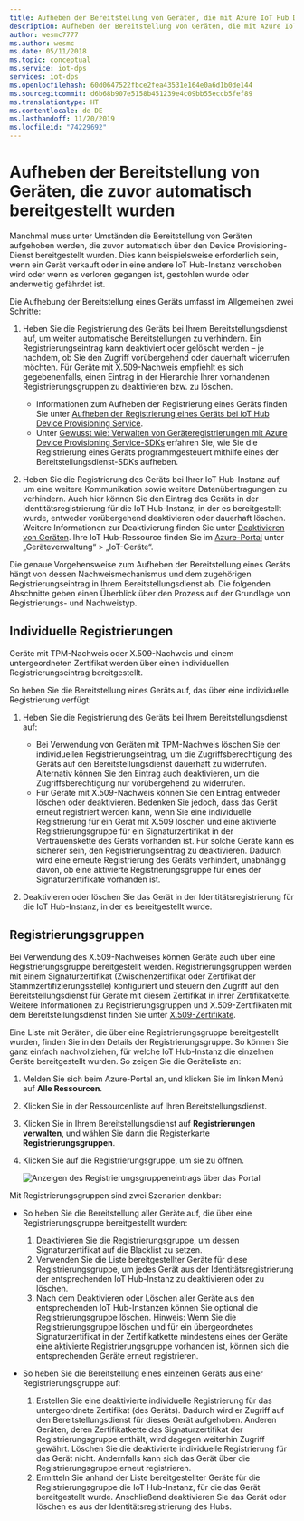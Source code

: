 ```yaml
---
title: Aufheben der Bereitstellung von Geräten, die mit Azure IoT Hub Device Provisioning Service bereitgestellt wurden
description: Aufheben der Bereitstellung von Geräten, die mit Azure IoT Hub Device Provisioning Service bereitgestellt wurden
author: wesmc7777
ms.author: wesmc
ms.date: 05/11/2018
ms.topic: conceptual
ms.service: iot-dps
services: iot-dps
ms.openlocfilehash: 60d0647522fbce2fea43531e164e0a6d1b0de144
ms.sourcegitcommit: d6b68b907e5158b451239e4c09bb55eccb5fef89
ms.translationtype: HT
ms.contentlocale: de-DE
ms.lasthandoff: 11/20/2019
ms.locfileid: "74229692"
---
```

# <a name="how-to-deprovision-devices-that-were-previously-auto-provisioned"></a>Aufheben der Bereitstellung von Geräten, die zuvor automatisch bereitgestellt wurden 

Manchmal muss unter Umständen die Bereitstellung von Geräten aufgehoben werden, die zuvor automatisch über den Device Provisioning-Dienst bereitgestellt wurden. Dies kann beispielsweise erforderlich sein, wenn ein Gerät verkauft oder in eine andere IoT Hub-Instanz verschoben wird oder wenn es verloren gegangen ist, gestohlen wurde oder anderweitig gefährdet ist. 

Die Aufhebung der Bereitstellung eines Geräts umfasst im Allgemeinen zwei Schritte:

1. Heben Sie die Registrierung des Geräts bei Ihrem Bereitstellungsdienst auf, um weiter automatische Bereitstellungen zu verhindern. Ein Registrierungseintrag kann deaktiviert oder gelöscht werden – je nachdem, ob Sie den Zugriff vorübergehend oder dauerhaft widerrufen möchten. Für Geräte mit X.509-Nachweis empfiehlt es sich gegebenenfalls, einen Eintrag in der Hierarchie Ihrer vorhandenen Registrierungsgruppen zu deaktivieren bzw. zu löschen.  
 
   - Informationen zum Aufheben der Registrierung eines Geräts finden Sie unter [Aufheben der Registrierung eines Geräts bei IoT Hub Device Provisioning Service](how-to-revoke-device-access-portal.md).
   - Unter [Gewusst wie: Verwalten von Geräteregistrierungen mit Azure Device Provisioning Service-SDKs](how-to-manage-enrollments-sdks.md) erfahren Sie, wie Sie die Registrierung eines Geräts programmgesteuert mithilfe eines der Bereitstellungsdienst-SDKs aufheben.

2. Heben Sie die Registrierung des Geräts bei Ihrer IoT Hub-Instanz auf, um eine weitere Kommunikation sowie weitere Datenübertragungen zu verhindern. Auch hier können Sie den Eintrag des Geräts in der Identitätsregistrierung für die IoT Hub-Instanz, in der es bereitgestellt wurde, entweder vorübergehend deaktivieren oder dauerhaft löschen. Weitere Informationen zur Deaktivierung finden Sie unter [Deaktivieren von Geräten](/azure/iot-hub/iot-hub-devguide-identity-registry#disable-devices). Ihre IoT Hub-Ressource finden Sie im [Azure-Portal](https://portal.azure.com) unter „Geräteverwaltung“ > „IoT-Geräte“.

Die genaue Vorgehensweise zum Aufheben der Bereitstellung eines Geräts hängt von dessen Nachweismechanismus und dem zugehörigen Registrierungseintrag in Ihrem Bereitstellungsdienst ab. Die folgenden Abschnitte geben einen Überblick über den Prozess auf der Grundlage von Registrierungs- und Nachweistyp.

## <a name="individual-enrollments"></a>Individuelle Registrierungen
Geräte mit TPM-Nachweis oder X.509-Nachweis und einem untergeordneten Zertifikat werden über einen individuellen Registrierungseintrag bereitgestellt. 

So heben Sie die Bereitstellung eines Geräts auf, das über eine individuelle Registrierung verfügt: 

1. Heben Sie die Registrierung des Geräts bei Ihrem Bereitstellungsdienst auf:

   - Bei Verwendung von Geräten mit TPM-Nachweis löschen Sie den individuellen Registrierungseintrag, um die Zugriffsberechtigung des Geräts auf den Bereitstellungsdienst dauerhaft zu widerrufen. Alternativ können Sie den Eintrag auch deaktivieren, um die Zugriffsberechtigung nur vorübergehend zu widerrufen. 
   - Für Geräte mit X.509-Nachweis können Sie den Eintrag entweder löschen oder deaktivieren. Bedenken Sie jedoch, dass das Gerät erneut registriert werden kann, wenn Sie eine individuelle Registrierung für ein Gerät mit X.509 löschen und eine aktivierte Registrierungsgruppe für ein Signaturzertifikat in der Vertrauenskette des Geräts vorhanden ist. Für solche Geräte kann es sicherer sein, den Registrierungseintrag zu deaktivieren. Dadurch wird eine erneute Registrierung des Geräts verhindert, unabhängig davon, ob eine aktivierte Registrierungsgruppe für eines der Signaturzertifikate vorhanden ist.

2. Deaktivieren oder löschen Sie das Gerät in der Identitätsregistrierung für die IoT Hub-Instanz, in der es bereitgestellt wurde. 


## <a name="enrollment-groups"></a>Registrierungsgruppen
Bei Verwendung des X.509-Nachweises können Geräte auch über eine Registrierungsgruppe bereitgestellt werden. Registrierungsgruppen werden mit einem Signaturzertifikat (Zwischenzertifikat oder Zertifikat der Stammzertifizierungsstelle) konfiguriert und steuern den Zugriff auf den Bereitstellungsdienst für Geräte mit diesem Zertifikat in ihrer Zertifikatkette. Weitere Informationen zu Registrierungsgruppen und X.509-Zertifikaten mit dem Bereitstellungsdienst finden Sie unter [X.509-Zertifikate](concepts-security.md#x509-certificates). 

Eine Liste mit Geräten, die über eine Registrierungsgruppe bereitgestellt wurden, finden Sie in den Details der Registrierungsgruppe. So können Sie ganz einfach nachvollziehen, für welche IoT Hub-Instanz die einzelnen Geräte bereitgestellt wurden. So zeigen Sie die Geräteliste an: 

1. Melden Sie sich beim Azure-Portal an, und klicken Sie im linken Menü auf **Alle Ressourcen**.
2. Klicken Sie in der Ressourcenliste auf Ihren Bereitstellungsdienst.
3. Klicken Sie in Ihrem Bereitstellungsdienst auf **Registrierungen verwalten**, und wählen Sie dann die Registerkarte **Registrierungsgruppen**.
4. Klicken Sie auf die Registrierungsgruppe, um sie zu öffnen.

   ![Anzeigen des Registrierungsgruppeneintrags über das Portal](./media/how-to-unprovision-devices/view-enrollment-group.png)

Mit Registrierungsgruppen sind zwei Szenarien denkbar:

- So heben Sie die Bereitstellung aller Geräte auf, die über eine Registrierungsgruppe bereitgestellt wurden:
  1. Deaktivieren Sie die Registrierungsgruppe, um dessen Signaturzertifikat auf die Blacklist zu setzen. 
  2. Verwenden Sie die Liste bereitgestellter Geräte für diese Registrierungsgruppe, um jedes Gerät aus der Identitätsregistrierung der entsprechenden IoT Hub-Instanz zu deaktivieren oder zu löschen. 
  3. Nach dem Deaktivieren oder Löschen aller Geräte aus den entsprechenden IoT Hub-Instanzen können Sie optional die Registrierungsgruppe löschen. Hinweis: Wenn Sie die Registrierungsgruppe löschen und für ein übergeordnetes Signaturzertifikat in der Zertifikatkette mindestens eines der Geräte eine aktivierte Registrierungsgruppe vorhanden ist, können sich die entsprechenden Geräte erneut registrieren. 

- So heben Sie die Bereitstellung eines einzelnen Geräts aus einer Registrierungsgruppe auf:
  1. Erstellen Sie eine deaktivierte individuelle Registrierung für das untergeordnete Zertifikat (des Geräts). Dadurch wird er Zugriff auf den Bereitstellungsdienst für dieses Gerät aufgehoben. Anderen Geräten, deren Zertifikatkette das Signaturzertifikat der Registrierungsgruppe enthält, wird dagegen weiterhin Zugriff gewährt. Löschen Sie die deaktivierte individuelle Registrierung für das Gerät nicht. Andernfalls kann sich das Gerät über die Registrierungsgruppe erneut registrieren. 
  2. Ermitteln Sie anhand der Liste bereitgestellter Geräte für die Registrierungsgruppe die IoT Hub-Instanz, für die das Gerät bereitgestellt wurde. Anschließend deaktivieren Sie das Gerät oder löschen es aus der Identitätsregistrierung des Hubs. 
  
  










